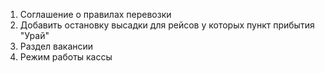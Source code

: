 1. Соглашение о правилах перевозки
2. Добавить остановку высадки для рейсов у которых пункт прибытия "Урай"
3. Раздел вакансии
4. Режим работы кассы